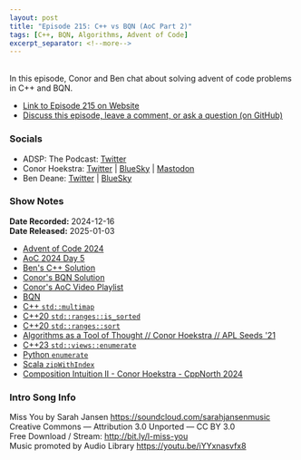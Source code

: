 ```yaml
---
layout: post
title: "Episode 215: C++ vs BQN (AoC Part 2)"
tags: [C++, BQN, Algorithms, Advent of Code]
excerpt_separator: <!--more-->
---
```


<div id="buzzsprout-player-16359934"></div><script src="https://www.buzzsprout.com/1501960/episodes/16359934-episode-215-c-vs-bqn-aoc-part-2.js?container_id=buzzsprout-player-16359934&player=small" type="text/javascript" charset="utf-8"></script>

<br>In this episode, Conor and Ben chat about solving advent of code problems in C++ and BQN.

<!--more-->

* [Link to Episode 215 on Website](https://adspthepodcast.com/2025/01/03/Episode-215.html)
* [Discuss this episode, leave a comment, or ask a question (on GitHub)](https://github.com/codereport/adsp2/discussions/114)

### Socials
 
* ADSP: The Podcast: [Twitter](https://twitter.com/adspthepodcast)
* Conor Hoekstra: [Twitter](https://twitter.com/code_report) \| [BlueSky](https://bsky.app/profile/codereport.bsky.social) \| [Mastodon](https://mastodon.social/@code_report)
* Ben Deane: [Twitter](https://x.com/ben_deane) \| [BlueSky](https://bsky.app/profile/elbeno.com)

### Show Notes

**Date Recorded:** 2024-12-16 <br>
**Date Released:** 2025-01-03

* [Advent of Code 2024](https://adventofcode.com/2024)
* [AoC 2024 Day 5](https://adventofcode.com/2024/day/5)
* [Ben's C++ Solution](https://godbolt.org/z/K91bc4Paj)
* [Conor's BQN Solution](https://github.com/codereport/Advent-of-Code-2024/blob/main/day05.bqn)
* [Conor's AoC Video Playlist](https://www.youtube.com/playlist?list=PLVFrD1dmDdvfejkfvQEI2bNfVlNO4iGkK)
* [BQN](https://mlochbaum.github.io/BQN/)
* [C++ `std::multimap`](https://en.cppreference.com/w/cpp/container/multimap)
* [C++20 `std::ranges::is_sorted`](https://en.cppreference.com/w/cpp/algorithm/ranges/is_sorted)
* [C++20 `std::ranges::sort`](https://en.cppreference.com/w/cpp/algorithm/ranges/sort)
* [Algorithms as a Tool of Thought // Conor Hoekstra // APL Seeds '21](https://www.youtube.com/watch?v=GZuZgCDql6g)
* [C++23 `std::views::enumerate`](https://en.cppreference.com/w/cpp/ranges/enumerate_view)
* [Python `enumerate`](https://docs.python.org/3/library/functions.html#enumerate)
* [Scala `zipWithIndex`](https://www.scala-lang.org/api/2.13.6/scala/collection/View$ZipWithIndex.html)
* [Composition Intuition II - Conor Hoekstra - CppNorth 2024](https://www.youtube.com/watch?v=Tsa5JK4nnQE)

### Intro Song Info
 
Miss You by Sarah Jansen https://soundcloud.com/sarahjansenmusic<br>
Creative Commons — Attribution 3.0 Unported — CC BY 3.0<br>
Free Download / Stream: http://bit.ly/l-miss-you<br>
Music promoted by Audio Library https://youtu.be/iYYxnasvfx8<br>